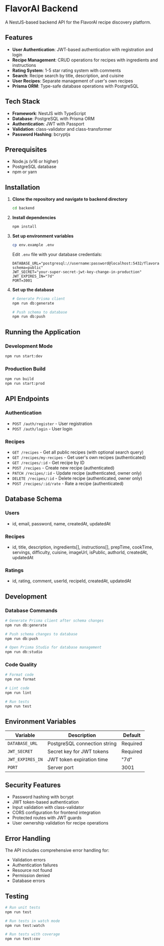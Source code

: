 # FlavorAI Backend

A NestJS-based backend API for the FlavorAI recipe discovery platform.

## Features

- **User Authentication**: JWT-based authentication with registration and login
- **Recipe Management**: CRUD operations for recipes with ingredients and instructions
- **Rating System**: 1-5 star rating system with comments
- **Search**: Recipe search by title, description, and cuisine
- **User Recipes**: Separate management of user's own recipes
- **Prisma ORM**: Type-safe database operations with PostgreSQL

## Tech Stack

- **Framework**: NestJS with TypeScript
- **Database**: PostgreSQL with Prisma ORM
- **Authentication**: JWT with Passport
- **Validation**: class-validator and class-transformer
- **Password Hashing**: bcryptjs

## Prerequisites

- Node.js (v16 or higher)
- PostgreSQL database
- npm or yarn

## Installation

1. **Clone the repository and navigate to backend directory**
   ```bash
   cd backend
   ```

2. **Install dependencies**
   ```bash
   npm install
   ```

3. **Set up environment variables**
   ```bash
   cp env.example .env
   ```
   
   Edit `.env` file with your database credentials:
   ```env
   DATABASE_URL="postgresql://username:password@localhost:5432/flavorai?schema=public"
   JWT_SECRET="your-super-secret-jwt-key-change-in-production"
   JWT_EXPIRES_IN="7d"
   PORT=3001
   ```

4. **Set up the database**
   ```bash
   # Generate Prisma client
   npm run db:generate
   
   # Push schema to database
   npm run db:push
   ```

## Running the Application

### Development Mode
```bash
npm run start:dev
```

### Production Build
```bash
npm run build
npm run start:prod
```

## API Endpoints

### Authentication
- `POST /auth/register` - User registration
- `POST /auth/login` - User login

### Recipes
- `GET /recipes` - Get all public recipes (with optional search query)
- `GET /recipes/my-recipes` - Get user's own recipes (authenticated)
- `GET /recipes/:id` - Get recipe by ID
- `POST /recipes` - Create new recipe (authenticated)
- `PATCH /recipes/:id` - Update recipe (authenticated, owner only)
- `DELETE /recipes/:id` - Delete recipe (authenticated, owner only)
- `POST /recipes/:id/rate` - Rate a recipe (authenticated)

## Database Schema

### Users
- id, email, password, name, createdAt, updatedAt

### Recipes
- id, title, description, ingredients[], instructions[], prepTime, cookTime, servings, difficulty, cuisine, imageUrl, isPublic, authorId, createdAt, updatedAt

### Ratings
- id, rating, comment, userId, recipeId, createdAt, updatedAt

## Development

### Database Commands
```bash
# Generate Prisma client after schema changes
npm run db:generate

# Push schema changes to database
npm run db:push

# Open Prisma Studio for database management
npm run db:studio
```

### Code Quality
```bash
# Format code
npm run format

# Lint code
npm run lint

# Run tests
npm run test
```

## Environment Variables

| Variable | Description | Default |
|----------|-------------|---------|
| `DATABASE_URL` | PostgreSQL connection string | Required |
| `JWT_SECRET` | Secret key for JWT tokens | Required |
| `JWT_EXPIRES_IN` | JWT token expiration time | "7d" |
| `PORT` | Server port | 3001 |

## Security Features

- Password hashing with bcrypt
- JWT token-based authentication
- Input validation with class-validator
- CORS configuration for frontend integration
- Protected routes with JWT guards
- User ownership validation for recipe operations

## Error Handling

The API includes comprehensive error handling for:
- Validation errors
- Authentication failures
- Resource not found
- Permission denied
- Database errors

## Testing

```bash
# Run unit tests
npm run test

# Run tests in watch mode
npm run test:watch

# Run tests with coverage
npm run test:cov
```
